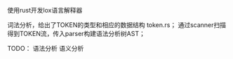 使用rust开发lox语言解释器

词法分析，给出了TOKEN的类型和相应的数据结构 token.rs；
通过scanner扫描得到TOKEN流，传入parser构建语法分析树AST；



TODO：
语法分析
语义分析